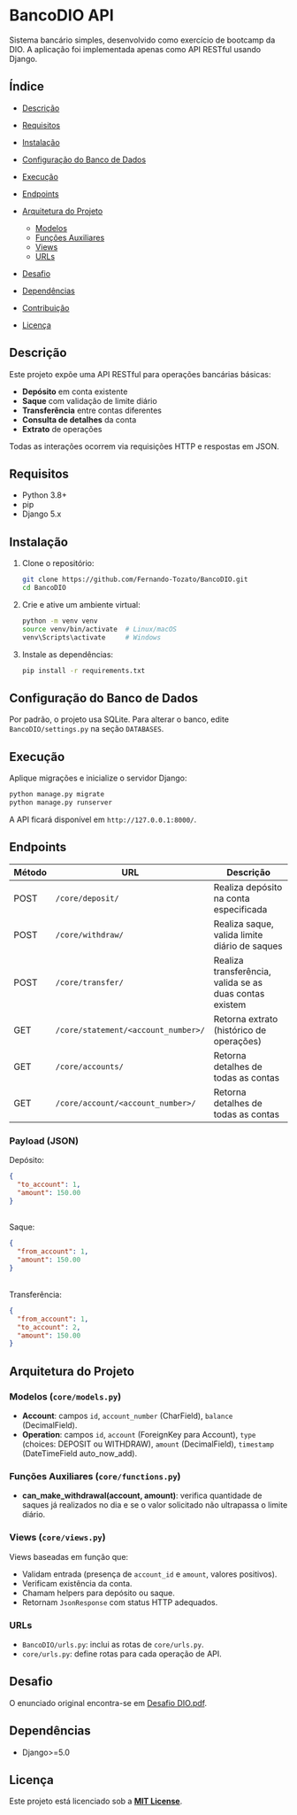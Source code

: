 # BancoDIO API

Sistema bancário simples, desenvolvido como exercício de bootcamp da DIO. A aplicação foi implementada apenas como API RESTful usando Django.

## Índice

* [Descrição](#descrição)
* [Requisitos](#requisitos)
* [Instalação](#instalação)
* [Configuração do Banco de Dados](#configuração-do-banco-de-dados)
* [Execução](#execução)
* [Endpoints](#endpoints)
* [Arquitetura do Projeto](#arquitetura-do-projeto)

  * [Modelos](#modelos)
  * [Funções Auxiliares](#funções-auxiliares)
  * [Views](#views)
  * [URLs](#urls)
* [Desafio](#desafio)
* [Dependências](#dependências)
* [Contribuição](#contribuição)
* [Licença](#licença)

## Descrição

Este projeto expõe uma API RESTful para operações bancárias básicas:

* **Depósito** em conta existente
* **Saque** com validação de limite diário
* **Transferência** entre contas diferentes
* **Consulta de detalhes** da conta
* **Extrato** de operações

Todas as interações ocorrem via requisições HTTP e respostas em JSON.

## Requisitos

* Python 3.8+
* pip
* Django 5.x

## Instalação

1. Clone o repositório:

   ```bash
   git clone https://github.com/Fernando-Tozato/BancoDIO.git
   cd BancoDIO
   ```
2. Crie e ative um ambiente virtual:

   ```bash
   python -m venv venv
   source venv/bin/activate  # Linux/macOS
   venv\Scripts\activate     # Windows
   ```
3. Instale as dependências:

   ```bash
   pip install -r requirements.txt
   ```

## Configuração do Banco de Dados

Por padrão, o projeto usa SQLite. Para alterar o banco, edite `BancoDIO/settings.py` na seção `DATABASES`.

## Execução

Aplique migrações e inicialize o servidor Django:

```bash
python manage.py migrate
python manage.py runserver
```

A API ficará disponível em `http://127.0.0.1:8000/`.

## Endpoints

| Método | URL                                 | Descrição                                               |
| ------ |-------------------------------------|---------------------------------------------------------|
| POST   | `/core/deposit/`                    | Realiza depósito na conta especificada                  |
| POST   | `/core/withdraw/`                   | Realiza saque, valida limite diário de saques           |
| POST   | `/core/transfer/`                   | Realiza transferência, valida se as duas contas existem |
| GET    | `/core/statement/<account_number>/` | Retorna extrato (histórico de operações)                |
| GET    | `/core/accounts/`                   | Retorna detalhes de todas as contas                     |
| GET    | `/core/account/<account_number>/`   | Retorna detalhes de todas as contas                     |


### Payload (JSON)

Depósito:
```json
{
  "to_account": 1,
  "amount": 150.00
}
```
\
Saque:
```json
{
  "from_account": 1,
  "amount": 150.00
}
```
\
Transferência:
```json
{
  "from_account": 1,
  "to_account": 2,
  "amount": 150.00
}
```

## Arquitetura do Projeto

### Modelos (`core/models.py`)

* **Account**: campos `id`, `account_number` (CharField), `balance` (DecimalField).
* **Operation**: campos `id`, `account` (ForeignKey para Account), `type` (choices: DEPOSIT ou WITHDRAW), `amount` (DecimalField), `timestamp` (DateTimeField auto\_now\_add).

### Funções Auxiliares (`core/functions.py`)

* **can\_make\_withdrawal(account, amount)**: verifica quantidade de saques já realizados no dia e se o valor solicitado não ultrapassa o limite diário.

### Views (`core/views.py`)

Views baseadas em função que:

* Validam entrada (presença de `account_id` e `amount`, valores positivos).
* Verificam existência da conta.
* Chamam helpers para depósito ou saque.
* Retornam `JsonResponse` com status HTTP adequados.

### URLs

* `BancoDIO/urls.py`: inclui as rotas de `core/urls.py`.
* `core/urls.py`: define rotas para cada operação de API.

## Desafio

O enunciado original encontra-se em [Desafio DIO.pdf](./"Desafio%20DIO.pdf").

## Dependências

* Django>=5.0

## Licença

Este projeto está licenciado sob a [**MIT License**](./LICENSE).
